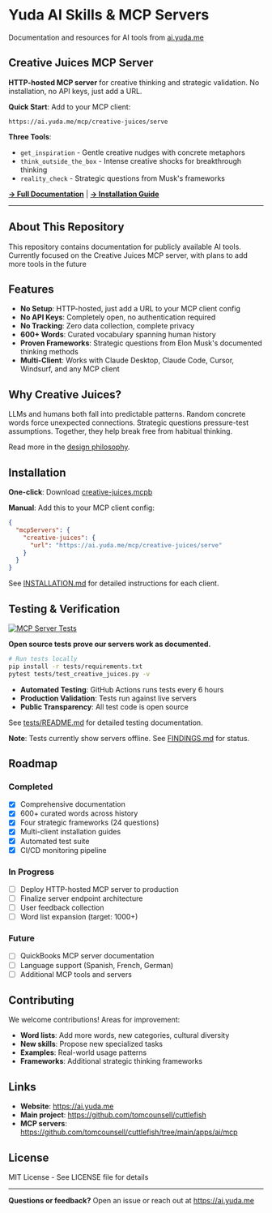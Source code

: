 # Yuda AI Skills & MCP Servers

Documentation and resources for AI tools from [ai.yuda.me](https://ai.yuda.me)

## Creative Juices MCP Server

**HTTP-hosted MCP server** for creative thinking and strategic validation. No installation, no API keys, just add a URL.

**Quick Start**: Add to your MCP client:
```
https://ai.yuda.me/mcp/creative-juices/serve
```

**Three Tools**:
- `get_inspiration` - Gentle creative nudges with concrete metaphors
- `think_outside_the_box` - Intense creative shocks for breakthrough thinking
- `reality_check` - Strategic questions from Musk's frameworks

**[→ Full Documentation](./creative-juices/README.md)** | **[→ Installation Guide](./creative-juices/INSTALLATION.md)**

---

## About This Repository

This repository contains documentation for publicly available AI tools. Currently focused on the Creative Juices MCP server, with plans to add more tools in the future

## Features

- **No Setup**: HTTP-hosted, just add a URL to your MCP client config
- **No API Keys**: Completely open, no authentication required
- **No Tracking**: Zero data collection, complete privacy
- **600+ Words**: Curated vocabulary spanning human history
- **Proven Frameworks**: Strategic questions from Elon Musk's documented thinking methods
- **Multi-Client**: Works with Claude Desktop, Claude Code, Cursor, Windsurf, and any MCP client

## Why Creative Juices?

LLMs and humans both fall into predictable patterns. Random concrete words force unexpected connections. Strategic questions pressure-test assumptions. Together, they help break free from habitual thinking.

Read more in the [design philosophy](./creative-juices/README.md#design-philosophy).

## Installation

**One-click**: Download [creative-juices.mcpb](https://ai.yuda.me/mcp/creative-juices/download.mcpb)

**Manual**: Add this to your MCP client config:
```json
{
  "mcpServers": {
    "creative-juices": {
      "url": "https://ai.yuda.me/mcp/creative-juices/serve"
    }
  }
}
```

See [INSTALLATION.md](./creative-juices/INSTALLATION.md) for detailed instructions for each client.

## Testing & Verification

[![MCP Server Tests](https://github.com/yudame/ai-skills/actions/workflows/test-mcp-servers.yml/badge.svg)](https://github.com/yudame/ai-skills/actions/workflows/test-mcp-servers.yml)

**Open source tests prove our servers work as documented.**

```bash
# Run tests locally
pip install -r tests/requirements.txt
pytest tests/test_creative_juices.py -v
```

- **Automated Testing**: GitHub Actions runs tests every 6 hours
- **Production Validation**: Tests run against live servers
- **Public Transparency**: All test code is open source

See [tests/README.md](./tests/README.md) for detailed testing documentation.

**Note**: Tests currently show servers offline. See [FINDINGS.md](./FINDINGS.md) for status.

## Roadmap

### Completed
- [x] Comprehensive documentation
- [x] 600+ curated words across history
- [x] Four strategic frameworks (24 questions)
- [x] Multi-client installation guides
- [x] Automated test suite
- [x] CI/CD monitoring pipeline

### In Progress
- [ ] Deploy HTTP-hosted MCP server to production
- [ ] Finalize server endpoint architecture
- [ ] User feedback collection
- [ ] Word list expansion (target: 1000+)

### Future
- [ ] QuickBooks MCP server documentation
- [ ] Language support (Spanish, French, German)
- [ ] Additional MCP tools and servers

## Contributing

We welcome contributions! Areas for improvement:

- **Word lists**: Add more words, new categories, cultural diversity
- **New skills**: Propose new specialized tasks
- **Examples**: Real-world usage patterns
- **Frameworks**: Additional strategic thinking frameworks

## Links

- **Website**: https://ai.yuda.me
- **Main project**: https://github.com/tomcounsell/cuttlefish
- **MCP servers**: https://github.com/tomcounsell/cuttlefish/tree/main/apps/ai/mcp

## License

MIT License - See LICENSE file for details

---

**Questions or feedback?** Open an issue or reach out at https://ai.yuda.me
